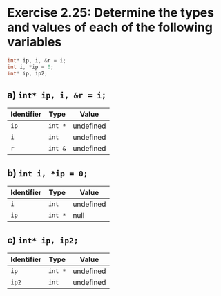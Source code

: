 # Exercise 2.25: Determine the types and values of each of the following variables

```cpp
int* ip, i, &r = i;
int i, *ip = 0;
int* ip, ip2;
```

## a) `int* ip, i, &r = i;`

| **Identifier** | **Type** | **Value** |
|----------------|----------|-----------|
| `ip`           | `int *`  | undefined |
| `i`            | `int`    | undefined |
| `r`            | `int &`  | undefined |

## b) `int i, *ip = 0;`

| **Identifier** | **Type** | **Value** |
|----------------|----------|-----------|
| `i`            | `int`    | undefined |
| `ip`           | `int *`  | null      |

## c) `int* ip, ip2;`

| **Identifier** | **Type** | **Value** |
|----------------|----------|-----------|
| `ip`           | `int *`  | undefined |
| `ip2`          | `int`    | undefined |